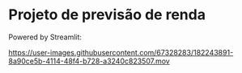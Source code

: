 # Projeto de previsão de renda

Powered by Streamlit:

https://user-images.githubusercontent.com/67328283/182243891-8a90ce5b-4114-48f4-b728-a3240c823507.mov

